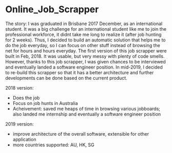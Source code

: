 # Online_Job_Scrapper
The story: I was graduated in Brisbane 2017 December, as an international student. It was a big challenge for an international student like me to join the professional workforce, it didnt take me long to realize it (after job hunting for 2 weeks). Thus, I decided to build an automatic solution that helps me to do the job everyday, so I can focus on other stuff instead of browsing the net for hours and hours everyday. The first version of this job scrapper were built in Feb, 2018. It was usable, but very messy with plenty of code smells. However, thanks to this job scrapper, I was given chances to be interviewed and eventually landed a software engineer position. In mid-2019, I decided to re-build this scrapper so that it has a better architecture and further developments can be done based on the current product.

2018 version:
- Does the job
- Focus on job hunts in Australia
- Acheivement: saved me heaps of time in browsing various jobboards; also landed me internship and eventually a software engineer position

2019 version:
- improve architecture of the overall software, extensible for other application
- more countries supported: AU, HK, SG
